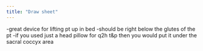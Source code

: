 ```yaml
---
title: "Draw sheet"
---
```

-great device for lifting pt up in bed
-should be right below the glutes of the pt
-if you used just a head pillow for q2h t&amp;p then you would put it under the sacral coccyx area

